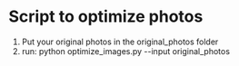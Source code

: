 # Script to optimize photos
1) Put your original photos in the original_photos folder
2) run: python optimize_images.py --input original_photos
